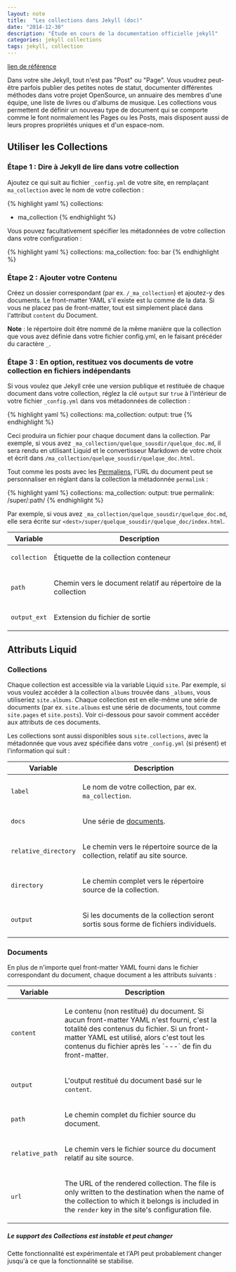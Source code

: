 ```yaml
---
layout: note
title:  "Les collections dans Jekyll (doc)"
date: "2014-12-30"
description: "Étude en cours de la documentation officielle jekyll"
categories: jekyll collections
tags: jekyll, collection
---
```


[lien de référence](http://jekyllrb.com/docs/collections/)

Dans votre site Jekyll, tout n'est pas "Post" ou "Page". Vous voudrez peut-être parfois publier des petites notes de statut, documenter différentes méthodes dans votre projet OpenSource, un annuaire des membres d'une équipe, une liste de livres ou d'albums de musique. Les collections vous permettent de définir un nouveau type de document qui se comporte comme le font normalement les Pages ou les Posts, mais disposent aussi de leurs propres propriétés uniques et d'un espace-nom.

## Utiliser les Collections 

### Étape 1 : Dire à Jekyll de lire dans votre collection

Ajoutez ce qui suit au fichier `_config.yml` de votre site, en remplaçant `ma_collection` avec le nom de votre collection :

{% highlight yaml %}
collections:
- ma_collection
{% endhighlight %}

Vous pouvez facultativement spécifier les métadonnées de votre collection dans votre configuration : 

{% highlight yaml %}
collections:
  ma_collection:
    foo: bar
{% endhighlight %}

### Étape 2 : Ajouter votre Contenu 

Créez un dossier correspondant (par ex. `/_ma_collection`) et ajoutez-y des documents.
Le front-matter YAML s'il existe est lu comme de la data. Si vous ne placez pas de front-matter, tout est simplement placé dans l'attribut `content` du Document.

**Note** : le répertoire doit être nommé de la même manière que la collection que vous avez définie dans votre fichier config.yml, en le faisant précéder du caractère `_`.

### Étape 3 : En option, restituez vos documents de votre collection en fichiers indépendants

Si vous voulez que Jekyll crée une version publique et restituée de chaque document dans votre collection, réglez la clé `output` sur `true` à l'intérieur de votre fichier `_config.yml` dans vos métadonnées de collection :

{% highlight yaml %}
collections:
  ma_collection:
    output: true
{% endhighlight %}

Ceci produira un fichier pour chaque document dans la collection. Par exemple, si vous avez `_ma_collection/quelque_sousdir/quelque_doc.md`, il sera rendu en utilisant Liquid et le convertisseur Markdown de votre choix et écrit dans `/ma_collection/quelque_sousdir/quelque_doc.html`.

Tout comme les posts avec les [Permaliens](../Permalinks/), l'URL du document peut se personnaliser en réglant dans la collection la métadonnée `permalink` :

{% highlight yaml %}
collections:
  ma_collection:
    output: true
    permalink: /super/:path/
{% endhighlight %}

Par exemple, si vous avez `_ma_collection/quelque_sousdir/quelque_doc.md`, elle sera écrite sur `<dest>/super/quelque_sousdir/quelque_doc/index.html`.

<div class="mobile-side-scroller">
<table>
  <thead>
    <tr>
      <th>Variable</th>
      <th>Description</th>
    </tr>
  </thead>
  <tbody>
    <tr>
      <td>
        <p><code>collection</code></p>
      </td>
      <td>
        <p>Étiquette de la collection conteneur</p>
      </td>
    </tr>
    <tr>
      <td>
        <p><code>path</code></p>
      </td>
      <td>
        <p>Chemin vers le document relatif au répertoire de la collection</p>
      </td>
    </tr>
    <tr>
      <td>
        <p><code>output_ext</code></p>
      </td>
      <td>
        <p>Extension du fichier de sortie</p>
      </td>
    </tr>
  </tbody>
</table>
</div>

## Attributs Liquid

### Collections

Chaque collection est accessible via la variable Liquid `site`. 
Par exemple, si vous voulez accéder à la collection `albums` trouvée dans `_albums`, vous utiliseriez `site.albums`. Chaque collection est en elle-même une série de documents (par ex. `site.albums` est une série de documents, tout comme `site.pages` et `site.posts`). Voir ci-dessous pour savoir comment accéder aux attributs de ces documents.

Les collections sont aussi disponibles sous `site.collections`, avec la métadonnée que vous avez spécifiée dans votre `_config.yml` (si présent) et l'information qui suit : 

<div class="mobile-side-scroller">
<table>
  <thead>
    <tr>
      <th>Variable</th>
      <th>Description</th>
    </tr>
  </thead>
  <tbody>
    <tr>
      <td>
        <p><code>label</code></p>
      </td>
      <td>
        <p>
          Le nom de votre collection, par ex. <code>ma_collection</code>.
        </p>
      </td>
    </tr>
    <tr>
      <td>
        <p><code>docs</code></p>
      </td>
      <td>
        <p>
          Une série de <a href="#documents">documents</a>.
        </p>
      </td>
    </tr>
    <tr>
      <td>
        <p><code>relative_directory</code></p>
      </td>
      <td>
        <p>
          Le chemin vers le répertoire source de la collection, relatif au site source.
        </p>
      </td>
    </tr>
    <tr>
      <td>
        <p><code>directory</code></p>
      </td>
      <td>
        <p>
          Le chemin complet vers le répertoire source de la collection.
        </p>
      </td>
    </tr>
    <tr>
      <td>
        <p><code>output</code></p>
      </td>
      <td>
        <p>
          Si les documents de la collection seront sortis sous forme de fichiers individuels.
        </p>
      </td>
    </tr>
  </tbody>
</table>
</div>


### Documents

En plus de n'importe quel front-matter YAML fourni dans le fichier correspondant du document, chaque document a les attributs suivants :

<div class="mobile-side-scroller">
<table>
  <thead>
    <tr>
      <th>Variable</th>
      <th>Description</th>
    </tr>
  </thead>
  <tbody>
    <tr>
      <td>
        <p><code>content</code></p>
      </td>
      <td>
        <p>
          Le contenu (non restitué) du document. Si aucun front-matter YAML n'est fourni, c'est la totalité des contenus du fichier. Si un front-matter YAML est utilisé, alors c'est tout les contenus du fichier après les 
`---` de fin du front-matter.
        </p>
      </td>
    </tr>
    <tr>
      <td>
        <p><code>output</code></p>
      </td>
      <td>
        <p>
          L'output restitué du document basé sur le  <code>content</code>.
        </p>
      </td>
    </tr>
    <tr>
      <td>
        <p><code>path</code></p>
      </td>
      <td>
        <p>
          Le chemin complet du fichier source du document.
        </p>
      </td>
    </tr>
    <tr>
      <td>
        <p><code>relative_path</code></p>
      </td>
      <td>
        <p>
          Le chemin vers le fichier source du document relatif au site source.
        </p>
      </td>
    </tr>
    <tr>
      <td>
        <p><code>url</code></p>
      </td>
      <td>
        <p>
          The URL of the rendered collection. The file is only written to the
          destination when the name of the collection to which it belongs is
          included in the <code>render</code> key in the site's configuration file.
        </p>
      </td>
    </tr>
  </tbody>
</table>
</div>

<div class="note warning">
  <h5>Le support des Collections est instable et peut changer</h5>
  <p>
    Cette fonctionnalité est expérimentale et l'API peut probablement changer jusqu'à ce que la fonctionnalité se stabilise.
  </p>
</div>


